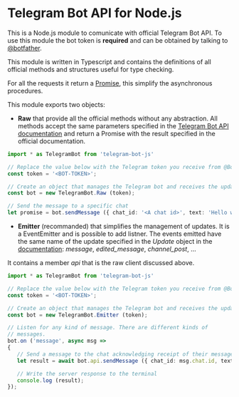 # Telegram Bot API for Node.js

This is a Node.js module to comunicate with official Telegram Bot API. To use this module the bot token is **required** and can be obtained by talking to [@botfather](https://telegram.me/BotFather).

This module is written in Typescript and contains the definitions of all official methods and structures useful for type checking.

For all the requests it return a [Promise](https://developer.mozilla.org/en-US/docs/Web/JavaScript/Reference/Global_Objects/Promise), this simplify the asynchronous procedures.


This module exports two objects:
 - **Raw** that provide all the official methods without any abstraction. All methods accept the same parameters specified in the [Telegram Bot API documentation](https://core.telegram.org/bots/api) and return a Promise with the result specified in the official documentation.
 ```ts
import * as TelegramBot from 'telegram-bot-js'

// Replace the value below with the Telegram token you receive from @BotFather
const token = '<BOT-TOKEN>';

// Create an object that manages the Telegram bot and receives the updates.
const bot = new TelegramBot.Raw (token);

// Send the message to a specific chat
let promise = bot.sendMessage ({ chat_id: '<A chat id>', text: 'Hello world!' });
 ```

 - **Emitter** (recommanded) that simplifies the management of updates. It is a EventEmitter and is possible to add listner. The events emitted have the same name of the update specified in the *Update* object in the [documentation](https://core.telegram.org/bots/api#update): *message*, *edited_message*, *channel_post*, ...
 
 
It contains a member *api* that is the raw client discussed above.

 
 ```ts
import * as TelegramBot from 'telegram-bot-js'

// Replace the value below with the Telegram token you receive from @BotFather
const token = '<BOT-TOKEN>';

// Create an object that manages the Telegram bot and receives the updates.
const bot = new TelegramBot.Emitter (token);

// Listen for any kind of message. There are different kinds of
// messages.
bot.on ('message', async msg => 
{
    // Send a message to the chat acknowledging receipt of their message
    let result = await bot.api.sendMessage ({ chat_id: msg.chat.id, text: 'Hi!' });

    // Write the server response to the terminal
    console.log (result);
});